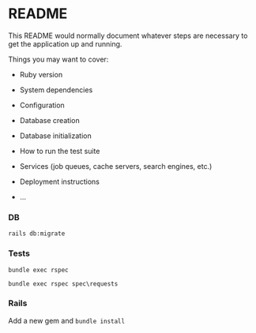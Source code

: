 # README

This README would normally document whatever steps are necessary to get the
application up and running.

Things you may want to cover:

* Ruby version

* System dependencies

* Configuration

* Database creation

* Database initialization

* How to run the test suite

* Services (job queues, cache servers, search engines, etc.)

* Deployment instructions

* ...

### DB

```rails db:migrate```

### Tests

```bundle exec rspec```

```bundle exec rspec spec\requests```

### Rails

Add a new gem and
```bundle install```

